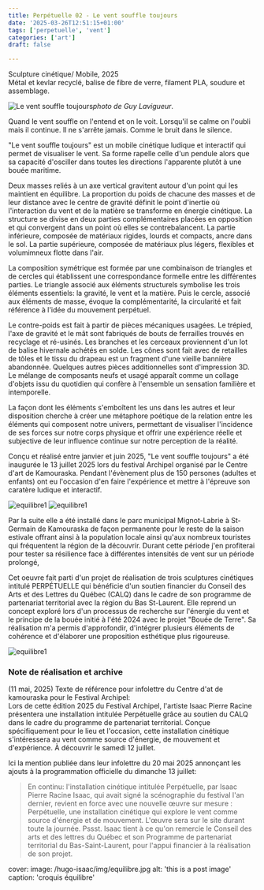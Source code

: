 ```yaml
---
title: Perpétuelle 02 - Le vent souffle toujours
date: '2025-03-26T12:51:15+01:00'
tags: ['perpetuelle', 'vent']
categories: ['art']
draft: false

--- 
```

Sculpture cinétique/ Mobile, 2025    
Métal et kevlar recyclé, balise de fibre de verre, filament PLA, soudure et assemblage.

![Le vent souffle toujours](/hugo-isaac/img/bouee1.jpg)*photo de Guy Lavigueur*.  

Quand le vent souffle on l'entend et on le voit. Lorsqu'il se calme on l'oubli mais il continue. Il ne s'arrête jamais. Comme le bruit dans le silence. 

"Le vent souffle toujours" est un mobile cinétique ludique et interactif qui permet de visualiser le vent. Sa forme rapelle celle d'un pendule alors que sa capacité d'osciller dans toutes les directions l'apparente plutôt à une bouée maritime.   

Deux masses reliés à un axe vertical gravitent autour d'un point qui les maintient en équilibre. La proportion du poids de chacune des masses et de leur distance avec le centre de gravité définit le point d'inertie où l'interaction du vent et de la matière se transforme en énergie cinétique. La structure se divise en deux parties complémentaires placées en opposition et qui convergent dans un point où elles se contrebalancent. La partie inférieure, composée de matériaux rigides, lourds et compacts, ancre dans le sol. La partie supérieure, composée de matériaux plus légers, flexibles et volumimneux flotte dans l'air. 

La composition symétrique est formée par une combinaison de triangles et de cercles qui établissent une correspondance formelle entre les différentes parties. Le triangle associé aux éléments structurels symbolise les trois éléments essentiels: la gravité, le vent et la matière. Puis le cercle, associé aux éléments de masse, évoque la complémentarité, la circularité et fait référence à l'idée du mouvement perpétuel.

Le contre-poids est fait à partir de pièces mécaniques usagées. Le trépied, l'axe de gravité et le mât sont fabriqués de bouts de ferrailles trouvés en recyclage et ré-usinés. Les branches et les cerceaux proviennent d'un lot de balise hivernale achétés en solde. Les cônes sont fait avec de retailles de tôles et le tissu du drapeau est un fragment d'une vieille bannière abandonnée. Quelques autres pièces additionnelles sont d'impression 3D. 
Le mélange de composants neufs et usagé apparaît comme un collage d'objets issu du quotidien qui confère à l'ensemble un sensation familière et intemporelle.  

La façon dont les éléments s'emboîtent les uns dans les autres et leur disposition cherche  à créer une métaphore poétique de la relation entre les éléments qui composent notre univers, permettant de visualiser l'incidence de ses forces sur notre corps physique et offrir une expérience réelle et subjective de leur influence continue sur notre perception de la réalité.

Conçu et réalisé entre janvier et juin 2025, "Le vent souffle toujours" a été inaugurée le 13 juillet 2025 lors du festival Archipel organisé par le Centre d'art de Kamouraska. Pendant l'évènement plus de 150 persones (adultes et enfants) ont eu l'occasion d'en faire l'expérience et mettre à l'épreuve son caratère ludique et interactif.   

![equilibre1](/hugo-isaac/img/equilibre055.jpg)
![equilibre1](/hugo-isaac/img/equilibre001.jpg)  

Par la suite elle a été installé dans le parc municipal Mignot-Labrie à St-Germain de Kamouraska de façon permanente pour le reste de la saison estivale offrant ainsi à la population locale ainsi qu'aux nombreux touristes qui fréquentent la région de la découvrir. 
Durant cette période j'en profiterai pour tester sa résilience face à différentes intensités de vent sur un période prolongé, 

Cet oeuvre fait parti d'un projet de réalisation de trois sculptures cinétiques intitulé PERPÉTUELLE qui bénéficie d'un soutien financier du Conseil des Arts et des Lettres du Québec (CALQ) dans le cadre de son programme de partenariat territorial avec la région du Bas St-Laurent. Elle reprend un concept exploré lors d'un processus de recherche sur l'énergie du vent et le principe de la bouée initié à l'été 2024 avec le projet "Bouée de Terre". Sa réalisation m'a permis d'approfondir, d'intégrer plusieurs éléments de cohérence et d'élaborer une proposition esthétique plus rigoureuse. 

![equilibre1](/hugo-isaac/img/equilibre046.jpg)

### Note de réalisation et archive 

(11 mai, 2025)
Texte de référence pour infolettre du Centre d'at de kamouraska pour le Festival Archipel:   
Lors de cette édition 2025 du Festival Archipel, l'artiste Isaac Pierre Racine présentera une installation intitulée Perpétuelle grâce au soutien du CALQ dans le cadre du programme de partenariat territorial. Conçue spécifiquement pour le lieu et l'occasion, cette installation cinétique s'intéressera au vent comme source d'énergie, de mouvement et d'expérience. À découvrir le samedi 12 juillet. 

Ici la mention publiée dans leur infolettre du 20 mai 2025 annonçant les ajouts à la programmation officielle du dimanche 13 juillet:   

> En continu: l'installation cinétique intitulée Perpétuelle, par Isaac Pierre Racine 
Isaac, qui avait signé la scénographie du festival l'an dernier, revient en force avec une nouvelle œuvre sur mesure : Perpétuelle, une installation cinétique qui explore le vent comme source d'énergie et de mouvement. L'œuvre sera sur le site durant toute la journée.
Pssst. Isaac tient à ce qu'on remercie le Conseil des arts et des lettres du Québec et son Programme de partenariat territorial du Bas-Saint-Laurent, pour l'appui financier à la réalisation de son projet. 

cover:
    image: /hugo-isaac/img/equilibre.jpg
    alt: 'this is a post image'
    caption: 'croquis équilibre'